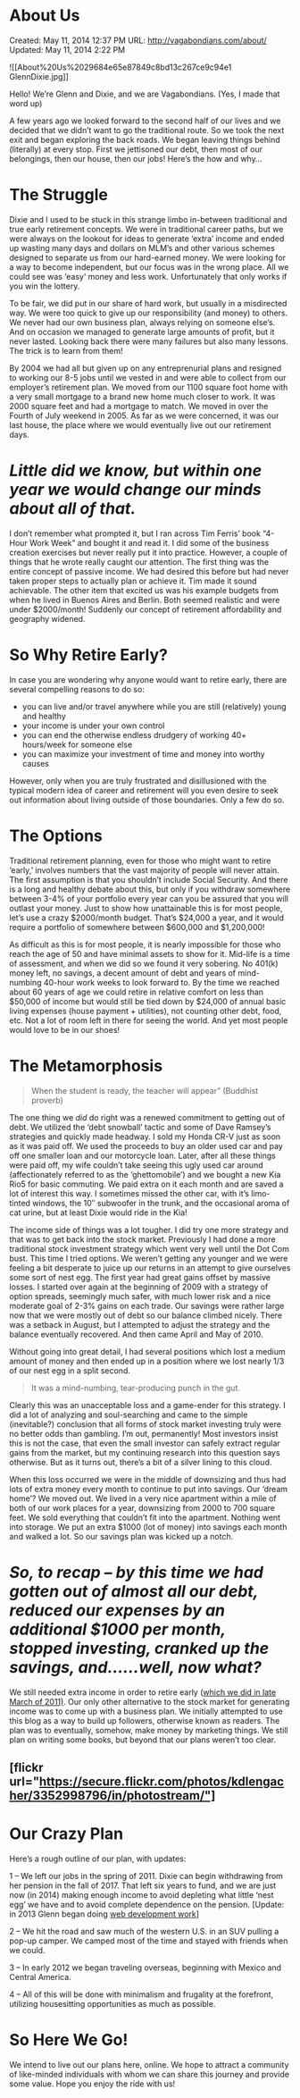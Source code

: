 # About Us

Created: May 11, 2014 12:37 PM
URL: http://vagabondians.com/about/
Updated: May 11, 2014 2:22 PM

![[About%20Us%2029684e65e87849c8bd13c267ce9c94e1 GlennDixie.jpg]]

Hello! We’re Glenn and Dixie, and we are Vagabondians. (Yes, I made that word up)

A few years ago we looked forward to the second half of our lives and we decided that we didn’t want to go the traditional route. So we took the next exit and began exploring the back roads. We began leaving things behind (literally) at every stop. First we jettisoned our debt, then most of our belongings, then our house, then our jobs! Here’s the how and why…

# The Struggle

Dixie and I used to be stuck in this strange limbo in-between traditional and true early retirement concepts. We were in traditional career paths, but we were always on the lookout for ideas to generate ‘extra’ income and ended up wasting many days and dollars on MLM’s and other various schemes designed to separate us from our hard-earned money. We were looking for a way to become independent, but our focus was in the wrong place. All we could see was ‘easy’ money and less work. Unfortunately that only works if you win the lottery.

To be fair, we did put in our share of hard work, but usually in a misdirected way. We were too quick to give up our responsibility (and money) to others. We never had our own business plan, always relying on someone else’s. And on occasion we managed to generate large amounts of profit, but it never lasted. Looking back there were many failures but also many lessons. The trick is to learn from them!

By 2004 we had all but given up on any entreprenurial plans and resigned to working our 8-5 jobs until we vested in and were able to collect from our employer’s retirement plan. We moved from our 1100 square foot home with a very small mortgage to a brand new home much closer to work. It was 2000 square feet and had a mortgage to match. We moved in over the Fourth of July weekend in 2005. As far as we were concerned, it was our last house, the place where we would eventually live out our retirement days.

# *Little did we know, but within one year we would change our minds about all of that.*

I don’t remember what prompted it, but I ran across Tim Ferris’ book “4-Hour Work Week” and bought it and read it. I did some of the business creation exercises but never really put it into practice. However, a couple of things that he wrote really caught our attention. The first thing was the entire concept of passive income. We had desired this before but had never taken proper steps to actually plan or achieve it. Tim made it sound achievable. The other item that excited us was his example budgets from when he lived in Buenos Aires and Berlin. Both seemed realistic and were under $2000/month! Suddenly our concept of retirement affordability and geography widened.

# So Why Retire Early?

In case you are wondering why anyone would want to retire early, there are several compelling reasons to do so:

- you can live and/or travel anywhere while you are still (relatively) young and healthy
- your income is under your own control
- you can end the otherwise endless drudgery of working 40+ hours/week for someone else
- you can maximize your investment of time and money into worthy causes

However, only when you are truly frustrated and disillusioned with the typical modern idea of career and retirement will you even desire to seek out information about living outside of those boundaries. Only a few do so.

# The Options

Traditional retirement planning, even for those who might want to retire ‘early,’ involves numbers that the vast majority of people will never attain. The first assumption is that you shouldn’t include Social Security. And there is a long and healthy debate about this, but only if you withdraw somewhere between 3-4% of your portfolio every year can you be assured that you will outlast your money. Just to show how unattainable this is for most people, let’s use a crazy $2000/month budget. That’s $24,000 a year, and it would require a portfolio of somewhere between $600,000 and $1,200,000!

As difficult as this is for most people, it is nearly impossible for those who reach the age of 50 and have minimal assets to show for it. Mid-life is a time of assessment, and when we did so we found it very sobering. No 401(k) money left, no savings, a decent amount of debt and years of mind-numbing 40-hour work weeks to look forward to. By the time we reached about 60 years of age we could retire in relative comfort on less than $50,000 of income but would still be tied down by $24,000 of annual basic living expenses (house payment + utilities), not counting other debt, food, etc. Not a lot of room left in there for seeing the world. And yet most people would love to be in our shoes!

# The Metamorphosis

> When the student is ready, the teacher will appear” (Buddhist proverb)

The one thing we *did* do right was a renewed commitment to getting out of debt. We utilized the ‘debt snowball’ tactic and some of Dave Ramsey’s strategies and quickly made headway. I sold my Honda CR-V just as soon as it was paid off. We used the proceeds to buy an older used car and pay off one smaller loan and our motorcycle loan. Later, after all these things were paid off, my wife couldn’t take seeing this ugly used car around (affectionately referred to as the ‘ghettomobile’) and we bought a new Kia Rio5 for basic commuting. We paid extra on it each month and are saved a lot of interest this way. I sometimes missed the other car, with it’s limo-tinted windows, the 10″ subwoofer in the trunk, and the occasional aroma of cat urine, but at least Dixie would ride in the Kia!

The income side of things was a lot tougher. I did try one more strategy and that was to get back into the stock market. Previously I had done a more traditional stock investment strategy which went very well until the Dot Com bust. This time I tried options. We weren’t getting any younger and we were feeling a bit desperate to juice up our returns in an attempt to give ourselves some sort of nest egg. The first year had great gains offset by massive losses. I started over again at the beginning of 2009 with a strategy of option spreads, seemingly much safer, with much lower risk and a nice moderate goal of 2-3% gains on each trade. Our savings were rather large now that we were mostly out of debt so our balance climbed nicely. There was a setback in August, but I attempted to adjust the strategy and the balance eventually recovered. And then came April and May of 2010.

Without going into great detail, I had several positions which lost a medium amount of money and then ended up in a position where we lost nearly 1/3 of our nest egg in a split second.

> It was a mind-numbing, tear-producing punch in the gut.

Clearly this was an unacceptable loss and a game-ender for this strategy. I did a lot of analyzing and soul-searching and came to the simple (inevitable?) conclusion that all forms of stock market investing truly were no better odds than gambling. I’m out, permanently! Most investors insist this is not the case, that even the small investor can safely extract regular gains from the market, but my continuing research into this question says otherwise. But as it turns out, there’s a bit of a silver lining to this cloud.

When this loss occurred we were in the middle of downsizing and thus had lots of extra money every month to continue to put into savings. Our ‘dream home’? We moved out. We lived in a very nice apartment within a mile of both of our work places for a year, downsizing from 2000 to 700 square feet. We sold everything that couldn’t fit into the apartment. Nothing went into storage. We put an extra $1000 (lot of money) into savings each month and walked a lot. So our savings plan was kicked up a notch.

# *So, to recap – by this time we had gotten out of almost all our debt, reduced our expenses by an additional $1000 per month, stopped investing, cranked up the savings, and……well, now what?*

We still needed extra income in order to retire early ([which we did in late March of 2011)](http://thedixons.net/vag/escaping-system/). Our only other alternative to the stock market for generating income was to come up with a business plan. We initially attempted to use this blog as a way to build up followers, otherwise known as readers. The plan was to eventually, somehow, make money by marketing things. We still plan on writing some books, but beyond that our plans weren’t too clear.

## [flickr url="https://secure.flickr.com/photos/kdlengacher/3352998796/in/photostream/"]

# Our Crazy Plan

Here’s a rough outline of our plan, with updates:

1 – We left our jobs in the spring of 2011. Dixie can begin withdrawing from her pension in the fall of 2017. That left six years to fund, and we are just now (in 2014) making enough income to avoid depleting what little ‘nest egg’ we have and to avoid complete dependence on the pension. [Update: in 2013 Glenn began doing [web development work](http://glennedixon.com/)]

2 – We hit the road and saw much of the western U.S. in an SUV pulling a pop-up camper. We camped most of the time and stayed with friends when we could.

3 – In early 2012 we began traveling overseas, beginning with Mexico and Central America.

4 – All of this will be done with minimalism and frugality at the forefront, utilizing housesitting opportunities as much as possible.

# So Here We Go!

We intend to live out our plans here, online. We hope to attract a community of like-minded individuals with whom we can share this journey and provide some value. Hope you enjoy the ride with us!
